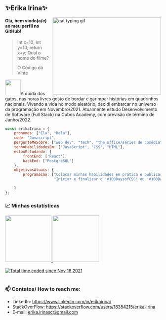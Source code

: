 ## ✨Erika Irina✨

<img align="right" width="350" height="250" alt="cat typing gif" src="https://camo.githubusercontent.com/fe55d03d5d4c092c011ce41d71b756d25ce8ad9c1ee0a017b0a26f889a1ff56e/68747470733a2f2f67696666696c65732e616c706861636f646572732e636f6d2f3239372f323937302e676966">

#### Olá, bem vindo(a/e) ao meu perfil no GitHub!

>int x=10; int y=10; return x+y;
>Qual o nome do filme?
>
>O Código dá Vinte


<img src="https://media.giphy.com/media/VgCDAzcKvsR6OM0uWg/giphy.gif" width="50">A doida dos gatos, nas horas livres gosto de bordar e garimpar histórias em quadrinhos nacionais. Vivendo a vida no modo aleatório, decidi embarcar no universo da programação em Novembro/2021. 
Atualmente estudo Desenvolvimento de Software (Full Stack) na Cubos Academy, com previsão de término de Junho/2022.

```javascript
const erikaIrina = {
    pronomes: ["Ela", "Dela"],
    code: "Javascript",
    pergunteMeSobre: ["web dev", "tech", "the office/séries de comédia"],
    tenhoHabilidadesEm: ["JavaScript", "CSS", "HTML"],
    estouEstudando: {
        frontEnd: ['React'],
        backEnd: ["PostgreSQL"]
    },
    objetivosAtuais: {
        programacao: ["Colocar minhas habilidades em prática e publicar projetos pessoais", 
                      "Iniciar e finalizar o '#100DaysofCSS' ou '#100DaysofCode'."]

    }
};
```




### 📈 Minhas estatísticas


<div>
<a href="https://github.com/erikaisc">

<img height="150em" src="https://github-readme-stats.vercel.app/api/top-langs/?username=erikaisc&layout=compact&langs_count=7&theme=highcontrast"/>
<img height="150em" src="https://github-readme-stats.vercel.app/api?username=erikaisc&show_icons=true&theme=highcontrast&include_all_commits=true&count_private=true"/>
</div>
</br>
  <a href="https://wakatime.com/@604dc574-b498-4086-a563-66d1804a2585"><img src="https://wakatime.com/badge/user/604dc574-b498-4086-a563-66d1804a2585.svg" alt="Total time coded since Nov 16 2021" /></a>
    </br>
    </br>
    
### 📫 Contatos/ How to reach me:
- LinkedIn: https://www.linkedin.com/in/erikairina/
- StackOverFlow: https://stackoverflow.com/users/18354215/erika-irina
- E-mail: erika.irinasc@gmail.com


 <div id='english-speaker'>
  </div>

<!--




**erikaisc/erikaisc** is a ✨ _special_ ✨ repository because its `README.md` (this file) appears on your GitHub profile.

Here are some ideas to get you started:

- 🔭 I’m currently working on ...
- 🌱 I’m currently learning ...
- 👯 I’m looking to collaborate on ...
- 🤔 I’m looking for help with ...
- 💬 Ask me about ...
- 📫 How to reach me: ...
- 😄 Pronouns: ...
- ⚡ Fun fact: ...


### 📫 Contatos/ How to reach me:
<img src='https://img.shields.io/badge/LinkedIn-0077B5?style=for-the-badge&logo=linkedin&logoColor=white' href='https://www.linkedin.com/in/erikairina/'>
<img src='https://img.shields.io/badge/Stack_Overflow-FE7A16?style=for-the-badge&logo=stack-overflow&logoColor=white' href='https://stackoverflow.com/users/18354215/erika-irina'><img src='https://img.shields.io/badge/Gmail-D14836?style=for-the-badge&logo=gmail&logoColor=white' href='erika.irina@gmail.com'>

	![FreeCodeCamp](https://img.shields.io/badge/Freecodecamp-%23123.svg?&style=for-the-badge&logo=freecodecamp&logoColor=green)
    	![React](https://img.shields.io/badge/react-%2320232a.svg?style=for-the-badge&logo=react&logoColor=%2361DAFB)
        ![JavaScript](https://img.shields.io/badge/javascript-%23323330.svg?style=for-the-badge&logo=javascript&logoColor=%23F7DF1E)

##### <img align="left" width="30" height="20" alt="United Kingdom flag" src="https://upload.wikimedia.org/wikipedia/commons/thumb/2/2c/Flag_of_the_United_Kingdom_%282-3%29.svg/1200px-Flag_of_the_Unitd_Kingdom_%282-3%29.svg.png">English speaker? Click <a href=#>here!</a> 
-->

